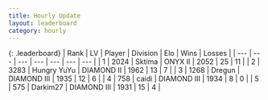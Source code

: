```yaml
---
title: Hourly Update
layout: leaderboard
category: hourly
---
```


{: .leaderboard}
| Rank | LV | Player | Division | Elo | Wins | Losses |
| --- | --- | --- | --- | --- | --- | --- |
| <span data-change="0">1</span> | 2024 | <span title="ID: 353063">Sktima</span> | ONYX II | <span data-change="0">2052</span> | <span data-change="0">25</span> | <span data-change="0">11</span> |
| <span data-change="0">2</span> | 3283 | <span title="ID: 164871">Hungry YuYu</span> | DIAMOND II | <span data-change="7">1962</span> | <span data-change="4">13</span> | <span data-change="3">7</span> |
| <span data-change="0">3</span> | 1268 | <span title="ID: 337810">Dregun</span> | DIAMOND III | <span data-change="0">1935</span> | <span data-change="0">12</span> | <span data-change="0">6</span> |
| <span data-change="0">4</span> | 758 | <span title="ID: 517164">caidi</span> | DIAMOND III | <span data-change="0">1934</span> | <span data-change="0">8</span> | <span data-change="0">0</span> |
| <span data-change="0">5</span> | 575 | <span title="ID: 694036">Darkim27</span> | DIAMOND III | <span data-change="0">1931</span> | <span data-change="0">15</span> | <span data-change="0">4</span> |